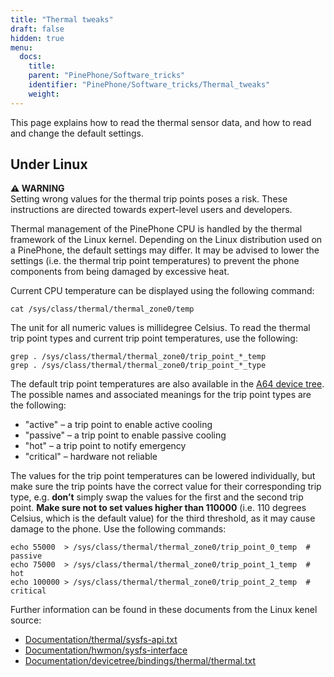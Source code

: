 ```yaml
---
title: "Thermal tweaks"
draft: false
hidden: true
menu:
  docs:
    title:
    parent: "PinePhone/Software_tricks"
    identifier: "PinePhone/Software_tricks/Thermal_tweaks"
    weight: 
---
```


This page explains how to read the thermal sensor data, and how to read and change the default settings.

## Under Linux

**⚠️ WARNING**\
Setting wrong values for the thermal trip points poses a risk. These instructions are directed towards expert-level users and developers.

Thermal management of the PinePhone CPU is handled by the thermal framework of the Linux kernel. Depending on the Linux distribution used on a PinePhone, the default settings may differ. It may be advised to lower the settings (i.e. the thermal trip point temperatures) to prevent the phone components from being damaged by excessive heat.

Current CPU temperature can be displayed using the following command:

    cat /sys/class/thermal/thermal_zone0/temp

The unit for all numeric values is millidegree Celsius. To read the thermal trip point types and current trip point temperatures, use the following:

    grep . /sys/class/thermal/thermal_zone0/trip_point_*_temp
    grep . /sys/class/thermal/thermal_zone0/trip_point_*_type

The default trip point temperatures are also available in the [A64 device tree](https://elixir.bootlin.com/linux/v5.12/source/arch/arm64/boot/dts/allwinner/sun50i-a64.dtsi#L194). The possible names and associated meanings for the trip point types are the following:

* "active"&nbsp;&ndash; a trip point to enable active cooling
* "passive"&nbsp;&ndash; a trip point to enable passive cooling
* "hot"&nbsp;&ndash; a trip point to notify emergency
* "critical"&nbsp;&ndash; hardware not reliable

The values for the trip point temperatures can be lowered individually, but make sure the trip points have the correct value for their corresponding trip type, e.g. **don’t** simply swap the values for the first and the second trip point. **Make sure not to set values higher than 110000** (i.e. 110 degrees Celsius, which is the default value) for the third threshold, as it may cause damage to the phone. Use the following commands:

    echo 55000  > /sys/class/thermal/thermal_zone0/trip_point_0_temp  # passive
    echo 75000  > /sys/class/thermal/thermal_zone0/trip_point_1_temp  # hot
    echo 100000 > /sys/class/thermal/thermal_zone0/trip_point_2_temp  # critical

Further information can be found in these documents from the Linux kenel source:

* [Documentation/thermal/sysfs-api.txt](https://www.kernel.org/doc/Documentation/thermal/sysfs-api.txt)
* [Documentation/hwmon/sysfs-interface](https://www.kernel.org/doc/Documentation/hwmon/sysfs-interface)
* [Documentation/devicetree/bindings/thermal/thermal.txt](https://www.kernel.org/doc/Documentation/devicetree/bindings/thermal/thermal.txt)

